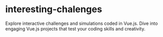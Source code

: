 # interesting-chalenges
Explore interactive challenges and simulations coded in Vue.js. Dive into engaging Vue.js projects that test your coding skills and creativity.
